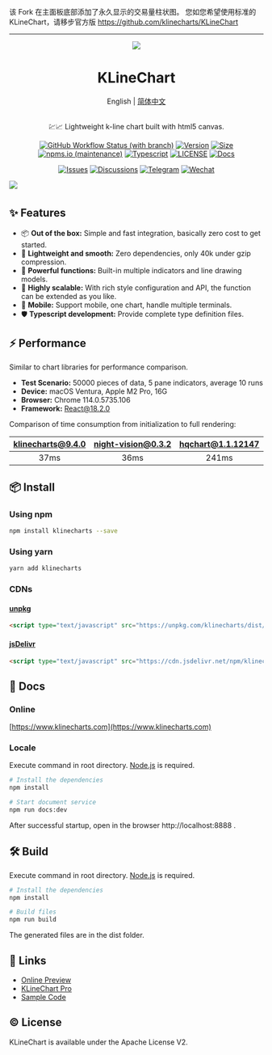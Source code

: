 该 Fork 在主面板底部添加了永久显示的交易量柱状图。
您如您希望使用标准的 KLineChart，请移步官方版 <https://github.com/klinecharts/KLineChart>

----

<div align="center">
  <a href="https://klinecharts.com">
    <img src="https://github.com/liihuu/KLineChart/assets/10508024/c55f301a-e0a2-422c-a9d5-fd960de68ba3"/>
  </a>
</div>
<h1 align="center">KLineChart</h1>

<div align="center">
English | <a href="https://github.com/liihuu/KLineChart/blob/main/README.zh-CN.md">简体中文</a>
</div>
<br/>

<p align="center">💹📈 Lightweight k-line chart built with html5 canvas.</p>
<div align="center">

[![GitHub Workflow Status (with branch)](https://img.shields.io/github/actions/workflow/status/liihuu/KLineChart/build.yml?logo=github)](https://github.com/liihuu/KLineChart/actions/workflows/build.yml)
[![Version](https://badgen.net/npm/v/klinecharts)](https://www.npmjs.com/package/klinecharts)
[![Size](https://badgen.net/bundlephobia/minzip/klinecharts@latest)](https://bundlephobia.com/result?p=klinecharts@latest)
[![npms.io (maintenance)](https://img.shields.io/npms-io/quality-score/klinecharts)](https://www.npmjs.com/package/klinecharts)
[![Typescript](https://badgen.net/npm/types/klinecharts)](types/index.d.ts)
[![LICENSE](https://badgen.net/github/license/liihuu/KLineChart)](LICENSE)
[![Docs](https://badgen.net/badge/docs%20by/vitepress/bd34fe)](https://vitepress.dev/)

</div>

<div align="center">

[![Issues](https://img.shields.io/static/v1?color=1f2328&logo=github&logoColor=fff&label&message=Github%20Issues)](https://github.com/liihuu/KLineChart/issues)
[![Discussions](https://img.shields.io/static/v1?color=1f2328&logo=github&logoColor=fff&label&message=Github%20Discussions)](https://github.com/liihuu/KLineChart/discussions)
[![Telegram](https://img.shields.io/static/v1?color=1296DB&logo=telegram&logoColor=fff&label&message=Telegram)](https://t.me/klinecharts)
[![Wechat](https://img.shields.io/static/v1?color=1EBE1F&logo=wechat&logoColor=fff&label&message=Wechat)](https://klinecharts.com/en-US/guide/feedback.html)
<!-- [![Discord](https://img.shields.io/static/v1?color=738BD8&logo=discord&logoColor=fff&label&message=Discord)](https://discord.gg/7YjHYgvvvZ) -->
<!-- [![Twitter](https://img.shields.io/static/v1?color=1D9BF0&logo=twitter&logoColor=fff&label&message=Twitter)](https://twitter.com/klinecharts) -->


</div>

<img style="margin-bottom:6px" src="https://cdn.nlark.com/yuque/0/2023/png/8403091/1684399506365-assets/web-upload/044fe897-168c-4fbb-a485-87a8ef61c04a.png" />


## ✨ Features
- 📦 **Out of the box:** Simple and fast integration, basically zero cost to get started.
- 🚀 **Lightweight and smooth:** Zero dependencies, only 40k under gzip compression.
- 💪 **Powerful functions:** Built-in multiple indicators and line drawing models.
- 🎨 **Highly scalable:** With rich style configuration and API, the function can be extended as you like.
- 📱 **Mobile:** Support mobile, one chart, handle multiple terminals.
- 🛡 **Typescript development:** Provide complete type definition files.

## ⚡ Performance
Similar to chart libraries for performance comparison.
+ **Test Scenario:** 50000 pieces of data, 5 pane indicators, average 10 runs
+ **Device:** macOS Ventura, Apple M2 Pro, 16G
+ **Browser:** Chrome 114.0.5735.106
+ **Framework:** React@18.2.0

Comparison of time consumption from initialization to full rendering:

| **klinecharts@9.4.0** | **night-vision@0.3.2** | **hqchart@1.1.12147** |
| :---: | :---: | :---: |
|  37ms  |  36ms | 241ms |


## 📦 Install
### Using npm
```bash
npm install klinecharts --save
```

### Using yarn
```bash
yarn add klinecharts
```

### CDNs
#### [unpkg](https://unpkg.com)
```html
<script type="text/javascript" src="https://unpkg.com/klinecharts/dist/klinecharts.min.js"></script>
```

#### [jsDelivr](https://cdn.jsdelivr.net)
```html
<script type="text/javascript" src="https://cdn.jsdelivr.net/npm/klinecharts/dist/klinecharts.min.js"></script>
```

## 📄 Docs
### Online
[https://www.klinecharts.com](https://www.klinecharts.com)

### Locale
Execute command in root directory. [Node.js](https://nodejs.org) is required.
```bash
# Install the dependencies
npm install

# Start document service
npm run docs:dev
```
After successful startup, open in the browser http://localhost:8888 .

## 🛠️ Build
Execute command in root directory. [Node.js](https://nodejs.org) is required.
```bash
# Install the dependencies
npm install

# Build files
npm run build
```
The generated files are in the dist folder.

## 🔗 Links
+ [Online Preview](https://preview.klinecharts.com)
+ [KLineChart Pro](https://pro.klinecharts.com)
+ [Sample Code](https://github.com/liihuu/KLineChartSample)

## ©️ License
KLineChart is available under the Apache License V2.
